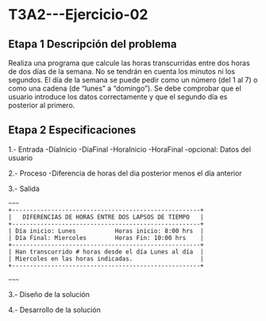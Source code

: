 # T3A2---Ejercicio-02

## Etapa 1 Descripción del problema
Realiza una programa que calcule las horas transcurridas entre dos horas de dos días de la semana. No se tendrán en cuenta los minutos ni los segundos. El día de la semana se puede pedir como un número (del 1 al 7) o como una cadena (de “lunes” a “domingo”). Se debe comprobar que el usuario introduce los datos correctamente y que el segundo día es posterior al primero.

## Etapa 2 Especificaciones
  1.- Entrada
      -DíaInicio
      -DíaFinal
      -HoraInicio
      -HoraFinal
      -opcional: Datos del usuario
      
  2.- Proceso
      -Diferencia de horas del dia posterior menos el día anterior
      
  3.- Salida
  
    ~~~
    +-----------------------------------------------------+
    |   DIFERENCIAS DE HORAS ENTRE DOS LAPSOS DE TIEMPO   |
    +-----------------------------------------------------+
    | Día inicio: Lunes           Horas inicio: 8:00 hrs  |
    | Día Final: Miercoles        Horas Fin: 10:00 hrs    |
    +-----------------------------------------------------+
    | Han transcurrido # horas desde el día Lunes al día  |
    | Miercoles en las horas indicadas.                   |
    +-----------------------------------------------------+
    
    ~~~
      
  3.- Diseño de la solución
  
  
  4.- Desarrollo de la solución

